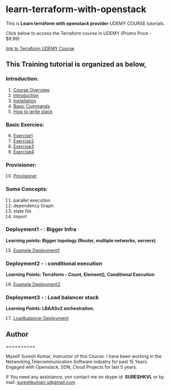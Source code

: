 # learn-terraform-with-openstack

This is **Learn terraform with openstack provider** UDEMY COURSE tutorials.

Click below to access the Terraform course in UDEMY (Promo Price - $9.99)

[link to Terraform UDEMY Course](https://www.udemy.com/learn-terraform-with-openstack-practical-exercises/?couponCode=PROMO1)

## This Training tutorial is organized as below,

### Introduction:

1. [Course Overview](course_overview.md)
2. [Introduction](terraform_introduction.md)
3. [Installation](terraform_installation.md)
4. [Basic Commands](terraform_commands.md)
5. [How to write stack](terraform_how_to_write.md)

### Basic Exercies:

6. [Exercise1](terraform_exercises_part1.md)
7. [Exercise2](terraform_exercises_part2.md)
8. [Exercise3](terraform_exercises_part3.md)
9. [Exercise4](terraform_exercises_part4.md)

### Provisioner:

10. [Provisioner](provisioner/README.md)

### Some Concepts:

11. parallel execution
12. dependency Graph
13. state file 
14. import


### Deployment1 - : Bigger Infra

**Learning points: Bigger topology (Router, multiple networks, servers)**

15. [Example Deployment1](terraform_example_deployment.md)


### Deployment2 - : conditional execution

**Learning Points: Terraform - Count, Element(), Conditional Execution**

16. [Example Deployment2](deployment2/README.md)


### Deployment3 - : Load balancer stack

**Learning Points:  LBAASv2 orchestration.**

17. [Loadbalancer Deployment](lbaas/README.md)



## Author
==========

Myself Suresh Kumar, Instructor of this Course. I have been working in the Networking,Telecommunication Software industry for past 15 Years. Engaged with Openstack, SDN, Cloud Projects for last 5 years. 

If You need any assistance, yon contact me on skype id: **SURESHKVL**  or by mail: sureshkumarr.s@gmail.com
